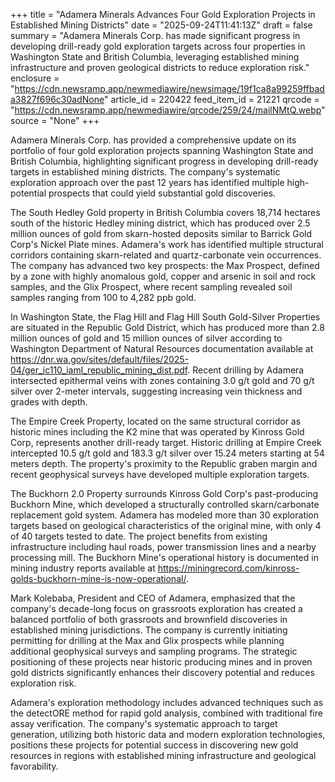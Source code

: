 +++
title = "Adamera Minerals Advances Four Gold Exploration Projects in Established Mining Districts"
date = "2025-09-24T11:41:13Z"
draft = false
summary = "Adamera Minerals Corp. has made significant progress in developing drill-ready gold exploration targets across four properties in Washington State and British Columbia, leveraging established mining infrastructure and proven geological districts to reduce exploration risk."
enclosure = "https://cdn.newsramp.app/newmediawire/newsimage/19f1ca8a99259ffbada3827f696c30adNone"
article_id = 220422
feed_item_id = 21221
qrcode = "https://cdn.newsramp.app/newmediawire/qrcode/259/24/mailNMtQ.webp"
source = "None"
+++

<p>Adamera Minerals Corp. has provided a comprehensive update on its portfolio of four gold exploration projects spanning Washington State and British Columbia, highlighting significant progress in developing drill-ready targets in established mining districts. The company's systematic exploration approach over the past 12 years has identified multiple high-potential prospects that could yield substantial gold discoveries.</p><p>The South Hedley Gold property in British Columbia covers 18,714 hectares south of the historic Hedley mining district, which has produced over 2.5 million ounces of gold from skarn-hosted deposits similar to Barrick Gold Corp's Nickel Plate mines. Adamera's work has identified multiple structural corridors containing skarn-related and quartz-carbonate vein occurrences. The company has advanced two key prospects: the Max Prospect, defined by a zone with highly anomalous gold, copper and arsenic in soil and rock samples, and the Glix Prospect, where recent sampling revealed soil samples ranging from 100 to 4,282 ppb gold.</p><p>In Washington State, the Flag Hill and Flag Hill South Gold-Silver Properties are situated in the Republic Gold District, which has produced more than 2.8 million ounces of gold and 15 million ounces of silver according to Washington Department of Natural Resources documentation available at <a href="https://dnr.wa.gov/sites/default/files/2025-04/ger_ic110_iaml_republic_mining_dist.pdf" rel="nofollow" target="_blank">https://dnr.wa.gov/sites/default/files/2025-04/ger_ic110_iaml_republic_mining_dist.pdf</a>. Recent drilling by Adamera intersected epithermal veins with zones containing 3.0 g/t gold and 70 g/t silver over 2-meter intervals, suggesting increasing vein thickness and grades with depth.</p><p>The Empire Creek Property, located on the same structural corridor as historic mines including the K2 mine that was operated by Kinross Gold Corp, represents another drill-ready target. Historic drilling at Empire Creek intercepted 10.5 g/t gold and 183.3 g/t silver over 15.24 meters starting at 54 meters depth. The property's proximity to the Republic graben margin and recent geophysical surveys have developed multiple exploration targets.</p><p>The Buckhorn 2.0 Property surrounds Kinross Gold Corp's past-producing Buckhorn Mine, which developed a structurally controlled skarn/carbonate replacement gold system. Adamera has modeled more than 30 exploration targets based on geological characteristics of the original mine, with only 4 of 40 targets tested to date. The project benefits from existing infrastructure including haul roads, power transmission lines and a nearby processing mill. The Buckhorn Mine's operational history is documented in mining industry reports available at <a href="https://miningrecord.com/kinross-golds-buckhorn-mine-is-now-operational/" rel="nofollow" target="_blank">https://miningrecord.com/kinross-golds-buckhorn-mine-is-now-operational/</a>.</p><p>Mark Kolebaba, President and CEO of Adamera, emphasized that the company's decade-long focus on grassroots exploration has created a balanced portfolio of both grassroots and brownfield discoveries in established mining jurisdictions. The company is currently initiating permitting for drilling at the Max and Glix prospects while planning additional geophysical surveys and sampling programs. The strategic positioning of these projects near historic producing mines and in proven gold districts significantly enhances their discovery potential and reduces exploration risk.</p><p>Adamera's exploration methodology includes advanced techniques such as the detectORE method for rapid gold analysis, combined with traditional fire assay verification. The company's systematic approach to target generation, utilizing both historic data and modern exploration technologies, positions these projects for potential success in discovering new gold resources in regions with established mining infrastructure and geological favorability.</p>